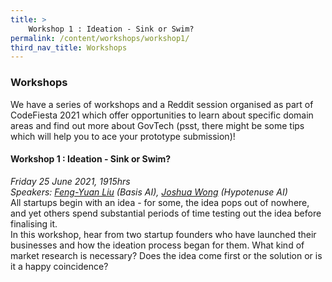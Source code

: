 ```yaml
---
title: >
    Workshop 1 : Ideation - Sink or Swim?
permalink: /content/workshops/workshop1/
third_nav_title: Workshops
---
```


### **Workshops**
We have a series of workshops and a Reddit session organised as part of CodeFiesta 2021 which offer opportunities to learn about specific domain areas and find out more about GovTech (psst, there might be some tips which will help you to ace your prototype submission)!

#### Workshop 1 : Ideation - Sink or Swim?
*Friday 25 June 2021, 1915hrs*<br>
*Speakers: [Feng-Yuan Liu](https://www.linkedin.com/in/feng-yuan-liu-9b09aa42/) (Basis AI), [Joshua Wong](https://www.linkedin.com/in/jwonged/) (Hypotenuse AI)*<br>
All startups begin with an idea - for some, the idea pops out of nowhere, and yet others spend substantial periods of time testing out the idea before finalising it.
<br>In this workshop, hear from two startup founders who have launched their businesses and how the ideation process began for them. What kind of market research is necessary? Does the idea come first or the solution or is it a happy coincidence?